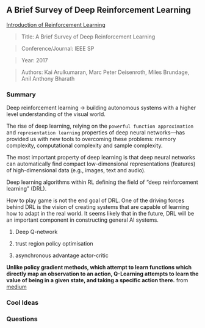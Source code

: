 ## A Brief Survey of Deep Reinforcement Learning

[Introduction of
Reinforcement Learning](http://speech.ee.ntu.edu.tw/~tlkagk/courses/ML_2017/Lecture/RL%20(v4).pdf)

> Title: A Brief Survey of Deep Reinforcement Learning 

> Conference/Journal: IEEE SP 

> Year: 2017

> Authors: Kai Arulkumaran, Marc Peter Deisenroth, Miles Brundage, Anil Anthony Bharath

### Summary

Deep reinforcement learning -> building autonomous systems with a higher level understanding of the visual world.

The rise of deep learning, relying on the `powerful function approximation` and `representation learning` properties of deep neural networks—has provided us with new tools to overcoming these problems: memory complexity, computational complexity and sample complexity.

The most important property of deep learning is that deep neural networks can automatically find compact low-dimensional representations (features) of high-dimensional data (e.g., images, text and audio). 

Deep learning algorithms within RL defining the field of “deep reinforcement learning” (DRL).


How to play game is not the end goal of DRL. One of the driving forces behind DRL is the vision of creating systems that are capable of learning how to adapt in the real world. It seems likely that in the future, DRL will be an important component in constructing general AI systems. 

1. Deep Q-network

2. trust region policy optimisation

3. asynchronous advantage actor-critic


**Unlike policy gradient methods, which attempt to learn functions which directly map an observation to an action, Q-Learning attempts to learn the value of being in a given state, and taking a specific action there.** from [medium](https://medium.com/emergent-future/simple-reinforcement-learning-with-tensorflow-part-0-q-learning-with-tables-and-neural-networks-d195264329d0)

### Cool Ideas


### Questions
